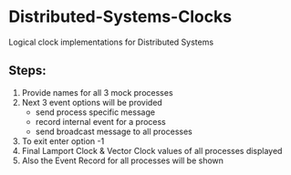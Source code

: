 # Distributed-Systems-Clocks
Logical clock implementations for Distributed Systems

## Steps:
1) Provide names for all 3 mock processes
2) Next 3 event options will be provided
   - send process specific message
   - record internal event for a process
   - send broadcast message to all processes
3) To exit enter option -1
4) Final Lamport Clock & Vector Clock values of all processes displayed
5) Also the Event Record for all processes will be shown
